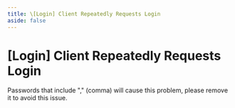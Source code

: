 ```yaml
---
title: \[Login] Client Repeatedly Requests Login
aside: false
---
```


# [Login] Client Repeatedly Requests Login

Passwords that include "," (comma) will cause this problem, please remove it to avoid this issue.
